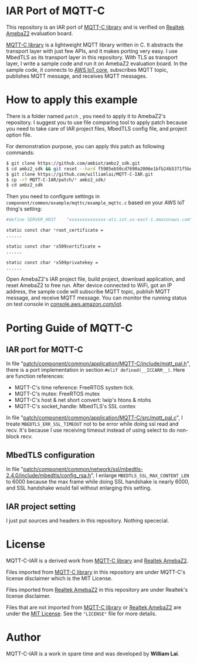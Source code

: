 # IAR Port of MQTT-C

This repository is an IAR port of [MQTT-C library](https://github.com/LiamBindle/MQTT-C) and is verified on [Realtek AmebaZ2](https://github.com/ambiot/ambz2_sdk) evaluation board.

[MQTT-C library](https://github.com/LiamBindle/MQTT-C) is a lightweight MQTT library written in C.  It abstracts the transport layer with just few APIs, and it makes porting very easy.  I use MbedTLS as its transport layer in this repository.  With TLS as transport layer, I write a sample code and run it on AmebaZ2 evaluation board.  In the sample code, it connects to [AWS IoT core](https://aws.amazon.com/iot-core), subscribes MQTT topic, publishes MQTT message, and receives MQTT messages.

# How to apply this example

There is a folder named `patch` , you need to apply it to AmebaZ2's repository.  I suggest you to use file comparing tool to apply patch because you need to take care of IAR project files, MbedTLS config file, and project option file.

For demonstration purpose, you can apply this patch as following commands:

```bash
$ git clone https://github.com/ambiot/ambz2_sdk.git
$ cd ambz2_sdk && git reset --hard f5985eb50cd7690a2006e1bfb24b5371f5bdcb84 && cd ..
$ git clone https://github.com/williamlai/MQTT-C-IAR.git
$ cp -rf MQTT-C-IAR/patch/* ambz2_sdk/
$ cd ambz2_sdk
```

Then you need to configure settings in `component/common/example/mqttc/example_mqttc.c`  based on your AWS IoT thing's setting:

```bash
#define SERVER_HOST    "xxxxxxxxxxxxxx-ats.iot.us-east-1.amazonaws.com"

static const char *root_certificate =
......

static const char *x509certificate =
......

static const char *x509privatekey =
......
```

Open AmebaZ2's IAR project file, build project, download application, and reset AmebaZ2 to free run.  After device connected to WiFi, got an IP address, the sample code will subscribe MQTT topic, publish MQTT message, and receive MQTT message.  You can monitor the running status on test console in [console.aws.amazon.com/iot](https://us-east-1.console.aws.amazon.com/iot/).

# Porting Guide of MQTT-C

## IAR port for MQTT-C

In file "[patch/component/common/application/MQTT-C/include/mqtt_pal.h](patch/component/common/application/MQTT-C/include/mqtt_pal.h)", there is a port implementation in section `#elif defined(__ICCARM__)`.  Here are function references:

*   MQTT-C's time reference:  FreeRTOS system tick.
*   MQTT-C's mutex:  FreeRTOS mutex
*   MQTT-C's host & net short convert:  lwip's htons & ntohs
*   MQTT-C's socket_handle:  MbedTLS's SSL contex

In file "[patch/component/common/application/MQTT-C/src/mqtt_pal.c](patch/component/common/application/MQTT-C/src/mqtt_pal.c)", I treate `MBEDTLS_ERR_SSL_TIMEOUT` not to be error while doing ssl read and recv.  It's because I use receiving timeout instead of using select to do non-block recv.

## MbedTLS configuration

In file "[patch/component/common/network/ssl/mbedtls-2.4.0/include/mbedtls/config_rsa.h](patch/component/common/network/ssl/mbedtls-2.4.0/include/mbedtls/config_rsa.h)", I enlarge `MBEDTLS_SSL_MAX_CONTENT_LEN` to 6000 because the max frame while doing SSL handshake is nearly 6000, and SSL handshake would fail without enlarging this setting.

## IAR project setting

I just put sources and headers in this repository.  Nothing spececial.

# License

MQTT-C-IAR is a derived work from [MQTT-C library](https://github.com/LiamBindle/MQTT-C) and [Realtek AmebaZ2](https://github.com/ambiot/ambz2_sdk).

Files imported from [MQTT-C library](https://github.com/LiamBindle/MQTT-C) in this repository are under MQTT-C's license disclaimer which is the MIT License.

Files imported from [Realtek AmebaZ2](https://github.com/ambiot/ambz2_sdk) in this repository are under Realtek's license disclaimer.

Files that are not imported from [MQTT-C library](https://github.com/LiamBindle/MQTT-C) or [Realtek AmebaZ2](https://github.com/ambiot/ambz2_sdk) are under the [MIT License](https://opensource.org/licenses/MIT).  See the `"LICENSE"` file for more details.  

# Author

MQTT-C-IAR is a work in spare time and was developed by **William Lai**.